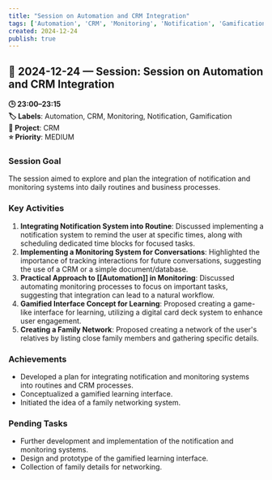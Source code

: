 ```yaml
---
title: "Session on Automation and CRM Integration"
tags: ['Automation', 'CRM', 'Monitoring', 'Notification', 'Gamification']
created: 2024-12-24
publish: true
---
```


## 📅 2024-12-24 — Session: Session on Automation and CRM Integration

**🕒 23:00–23:15**  
**🏷️ Labels**: Automation, CRM, Monitoring, Notification, Gamification  
**📂 Project**: CRM  
**⭐ Priority**: MEDIUM  


### Session Goal
The session aimed to explore and plan the integration of notification and monitoring systems into daily routines and business processes.

### Key Activities
1. **Integrating Notification System into Routine**: Discussed implementing a notification system to remind the user at specific times, along with scheduling dedicated time blocks for focused tasks.
2. **Implementing a Monitoring System for Conversations**: Highlighted the importance of tracking interactions for future conversations, suggesting the use of a CRM or a simple document/database.
3. **Practical Approach to [[Automation]] in Monitoring**: Discussed automating monitoring processes to focus on important tasks, suggesting that integration can lead to a natural workflow.
4. **Gamified Interface Concept for Learning**: Proposed creating a game-like interface for learning, utilizing a digital card deck system to enhance user engagement.
5. **Creating a Family Network**: Proposed creating a network of the user's relatives by listing close family members and gathering specific details.

### Achievements
- Developed a plan for integrating notification and monitoring systems into routines and CRM processes.
- Conceptualized a gamified learning interface.
- Initiated the idea of a family networking system.

### Pending Tasks
- Further development and implementation of the notification and monitoring systems.
- Design and prototype of the gamified learning interface.
- Collection of family details for networking.
